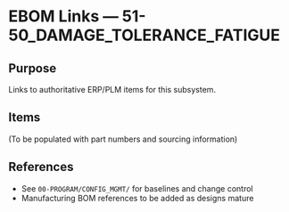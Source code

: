 # EBOM Links — 51-50_DAMAGE_TOLERANCE_FATIGUE

## Purpose
Links to authoritative ERP/PLM items for this subsystem.

## Items
(To be populated with part numbers and sourcing information)

## References
- See `00-PROGRAM/CONFIG_MGMT/` for baselines and change control
- Manufacturing BOM references to be added as designs mature
